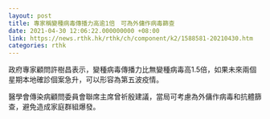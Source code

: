 ```yaml
---
layout: post
title: 專家稱變種病毒傳播力高逾1倍　可為外傭作病毒篩查
date: 2021-04-30 12:06:22.000000000 +08:00
link: https://news.rthk.hk/rthk/ch/component/k2/1588581-20210430.htm
categories: rthk
---
```


政府專家顧問許樹昌表示，變種病毒傳播力比無變種病毒高1.5倍，如果未來兩個星期本地確診個案急升，可以形容為第五波疫情。

醫學會傳染病顧問委員會聯席主席曾祈殷建議，當局可考慮為外傭作病毒和抗體篩查，避免造成家庭群組爆發。
